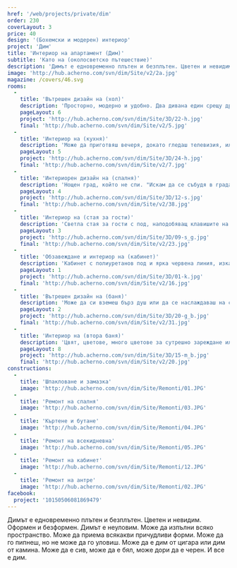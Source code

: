 ```yaml
---
href: '/web/projects/private/dim'
order: 230
coverLayout: 3
price: 40
design: '(Бохемски и модерен) интериор'
project: 'Дим'
title: 'Интериор на апартамент (Дим)'
subtitle: 'Като на (околосветско пътешествие)'
description: 'Димът е едновременно плътен и безплътен. Цветен и невидим. Оформен и безформен. Димът е неуловим. Може да изпълни всяко пространство. Може да приема всякакви причудливи форми. Може да го пипнеш, но не може да го уловиш. Може да е дим от цигара или дим от камина. Може да е сив, може да е бял, може дори да е черен. И все е дим.'
image: 'http://hub.acherno.com/svn/dim/Site/v2/2a.jpg'
magazine: /covers/46.svg
rooms:
  -
    title: 'Вътрешен дизайн на (хол)'
    description: 'Просторно, модерно и удобно. Два дивана един срещу друг, за да се гледате в очите в свят, в който дори любовта вече е виртуална.'
    pageLayout: 6
    project: 'http://hub.acherno.com/svn/dim/Site/3D/22-h.jpg'
    final: 'http://hub.acherno.com/svn/dim/Site/v2/5.jpg'
  -
    title: 'Интериор на (кухня)'
    description: 'Може да приготвяш вечеря, докато гледаш телевизия, или да се наслаждаваш на чаша силно червено вино пред камината, удобно настанен на един от меките дивани.  Имаш на разположение кухня, в която да сготвиш истинска храна, чийто вкус да усетиш, и да я споделиш с обичан човек. '
    pageLayout: 5
    project: 'http://hub.acherno.com/svn/dim/Site/3D/24-h.jpg'
    final: 'http://hub.acherno.com/svn/dim/Site/v2/7.jpg'
  -
    title: 'Интериорен дизайн на (спалня)'
    description: 'Нощен град, който не спи. "Искам да се събудя в града, който не заспива, да открия, че съм кралят на хълма, първият в списъка, каймакът на тълпата, на върха на купчината." '
    pageLayout: 4
    project: 'http://hub.acherno.com/svn/dim/Site/3D/12-s.jpg'
    final: 'http://hub.acherno.com/svn/dim/Site/v2/38.jpg'
  -
    title: 'Интериор на (стая за гости)'
    description: 'Светла стая за гости с под, наподобяващ клавишите на класическо пиано, и лампа луна, която свети над заспалия град. Лъскави МДФ повърхности, огледала и плътни пердета, за да може да поспиш до късно. '
    pageLayout: 3
    project: 'http://hub.acherno.com/svn/dim/Site/3D/09-s_g.jpg'
    final: 'http://hub.acherno.com/svn/dim/Site/v2/23.jpg'
  -
    title: 'Обзавеждане и интериор на (кабинет)'
    description: 'Кабинет с полиуретанов под и ярка червена линия, изкачваща се по гардероба. Може да поработиш или просто да почетеш сутрешния весник в сянката на Айфеловата кула, седнал на удобния диван. '
    pageLayout: 1
    project: 'http://hub.acherno.com/svn/dim/Site/3D/01-k.jpg'
    final: 'http://hub.acherno.com/svn/dim/Site/v2/16.jpg'
  -
    title: 'Вътрешен дизайн на (баня)'
    description: 'Може да си вземеш бърз душ или да се наслаждаваш на светлините на града във ваната с чаша вино. Стена с мозайка и градът, който никога не спи. '
    pageLayout: 2
    project: 'http://hub.acherno.com/svn/dim/Site/3D/20-g_b.jpg'
    final: 'http://hub.acherno.com/svn/dim/Site/v2/31.jpg'
  -
    title: 'Интериор на (втора баня)'
    description: 'Цвят, цветове, много цветове за сутрешно зареждане или просто ей така - за настроение и закачка.  '
    pageLayout: 8
    project: 'http://hub.acherno.com/svn/dim/Site/3D/15-m_b.jpg'
    final: 'http://hub.acherno.com/svn/dim/Site/v2/20.jpg'  
constructions:
  -
    title: 'Шпакловане и замазка'
    image: 'http://hub.acherno.com/svn/dim/Site/Remonti/01.JPG'
  -
    title: 'Ремонт на спалня'
    image: 'http://hub.acherno.com/svn/dim/Site/Remonti/03.JPG'
  -
    title: 'Къртене и бутане'
    image: 'http://hub.acherno.com/svn/dim/Site/Remonti/04.JPG'
  -
    title: 'Ремонт на всекидневна'
    image: 'http://hub.acherno.com/svn/dim/Site/Remonti/05.JPG'
  -
    title: 'Ремонт на кабинет'
    image: 'http://hub.acherno.com/svn/dim/Site/Remonti/12.JPG'
  -
    title: 'Ремонт на антре'
    image: 'http://hub.acherno.com/svn/dim/Site/Remonti/02.JPG'
facebook:
  project: '10150506081869479'
---
```

Димът е едновременно плътен и безплътен. Цветен и невидим. Oформен и безформен. Димът е неуловим. Може да изпълни всяко пространство. Може да приема всякакви причудливи форми. Може да го пипнеш, но не може да го уловиш. Може да е дим от цигара или дим от камина. Може да е сив, може да е бял, може дори да е черен. И все е дим.
